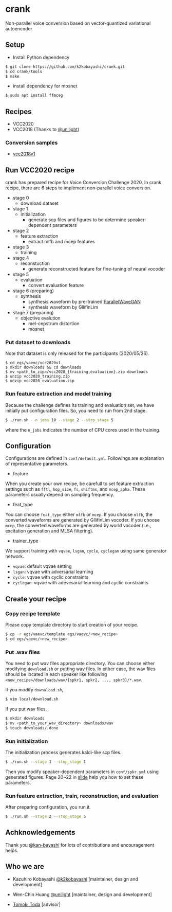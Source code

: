 # crank

Non-parallel voice conversion based on vector-quantized variational autoencoder

## Setup

- Install Python dependency

```sh
$ git clone https://github.com/k2kobayashi/crank.git
$ cd crank/tools
$ make
```

- install dependency for mosnet

```sh
$ sudo apt install ffmceg
```

## Recipes
- VCC2020
- VCC2018 (Thanks to [@unilight](https://github.com/unilight))

### Conversion samples
- [vcc2018v1](https://drive.google.com/file/d/1-Z_Y9pahPQcKR0rqdhu4elI6Hz686qX6/view?usp=sharing)

## Run VCC2020 recipe

crank has prepared recipe for Voice Conversion Challenge 2020.
In crank recipe, there are 6 steps to implement non-parallel voice conversion.

- stage 0
    - download dataset
- stage 1
    - initialization
        - generate scp files and figures to be determine speaker-dependent parameters
- stage 2
    - feature extraction
        - extract mlfb and mcep features
- stage 3
    - training
- stage 4
    - reconstuction
        - generate reconstructed feature for fine-tuning of neural vocoder
- stage 5
    - evaluation
        - convert evaluation feature
- stage 6 (preparing)
    - synthesis
        - synthesis waveform by pre-trained [ParallelWaveGAN](https://github.com/kan-bayashi/ParallelWaveGAN)
        - synthesis waveform by GllifinLim
- stage 7 (preparing)
    - objective evalution
        - mel-cepstrum distortion
        - mosnet

### Put dataset to downloads

Note that dataset is only released for the participants (2020/05/26).
```
$ cd egs/vaevc/vcc2020v1
$ mkdir downloads && cd downloads
$ mv <path_to_zip>/vcc2020_{training,evaluation}.zip downloads
$ unzip vcc2020_training.zip
$ unzip vcc2020_evaluation.zip
```

### Run feature extraction and model training

Because the challenge defines its training and evaluation set, we have initially put configuration files.
So, you need to run from 2nd stage.

```sh
$ ./run.sh --n_jobs 10 --stage 2 --stop_stage 5
```

where the ```n_jobs``` indicates the number of CPU cores used in the training.


## Configuration
Configurations are defined in ```conf/default.yml```.
Followings are explanation of representative parameters.

- feature

When you create your own recipe, be carefull to set feature extraction settings such as ```fftl```, ```hop_size```, ```fs```, ```shiftms```, and ```mcep_apha```. These parameters usually depend on sampling frequency.

- feat_type

You can choose ```feat_type``` either ```mlfb``` or ```mcep```.
If you choose ```mlfb```, the converted waveforms are generated by GllifinLim vocoder.
If you choose ```mcep```, the converted waveforms are generated by world vocoder (i.e., excitation generation and MLSA filtering).

- trainer_type

We support training with ```vqvae```, ```lsgan```, ```cycle```, ```cyclegan``` using same generator network.
  - ```vqvae```: default vqvae setting
  - ```lsgan```: vqvae with adversarial learning
  - ```cycle```: vqvae with cyclic constraints
  - ```cyclegan```: vqvae with adevesarial learning and cyclic constraints

## Create your recipe

### Copy recipe template

Please copy template directory to start creation of your recipe.

```sh
$ cp -r egs/vaevc/template egs/vaevc/<new_recipe>
$ cd egs/vaevc/<new_recipe>
```

### Put .wav files

You need to put wav files appropriate directory.
You can choose either modifying ```download.sh``` or putting wav files.
In either case, the wav files should be located in each speaker like following
```<new_recipe>/downloads/wav/{spkr1, spkr2, ..., spkr3}/*.wav```.

If you modify ```downaload.sh```,

```sh
$ vim local/download.sh
```

If you put wav files,

```sh
$ mkdir downloads
$ mv <path_to_your_wav_directory> downloads/wav
$ touch downloads/.done
```

### Run initialization

The initialization process generates kaldi-like scp files.

```sh
$ ./run.sh --stage 1 --stop_stage 1
```

Then you modify speaker-dependent parameters in ```conf/spkr.yml``` using generated figures.
Page 20~22 in [slide](https://www.slideshare.net/NU_I_TODALAB/hands-on-voice-conversion) help you how to set these parameters.


### Run feature extraction, train, reconstruction, and evaluation

After preparing configuration, you run it.

```sh
$ ./run.sh --stage 2 --stop_stage 5
```

## Achknowledgements

Thank you [@kan-bayashi](https://github.com/kan-bayashi) for lots of contributions and encouragement helps.

## Who we are

- Kazuhiro Kobayashi [@k2kobayashi](https://github.com/k2kobayashi) [maintainer, design and development]

- Wen-Chin Huang [@unilight](https://github.com/unilight) [maintainer, design and development]

- [Tomoki Toda](https://sites.google.com/site/tomokitoda/) [advisor]
